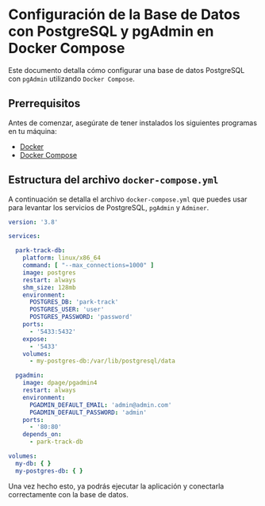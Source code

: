 # Configuración de la Base de Datos con PostgreSQL y pgAdmin en Docker Compose

Este documento detalla cómo configurar una base de datos PostgreSQL con `pgAdmin` utilizando `Docker Compose`.

## Prerrequisitos

Antes de comenzar, asegúrate de tener instalados los siguientes programas en tu máquina:

- [Docker](https://www.docker.com/)
- [Docker Compose](https://docs.docker.com/compose/install/)

## Estructura del archivo `docker-compose.yml`

A continuación se detalla el archivo `docker-compose.yml` que puedes usar para levantar los servicios de PostgreSQL, `pgAdmin` y `Adminer`.

```yaml
version: '3.8'

services:

  park-track-db:
    platform: linux/x86_64
    command: [ "--max_connections=1000" ]
    image: postgres
    restart: always
    shm_size: 128mb
    environment:
      POSTGRES_DB: 'park-track'
      POSTGRES_USER: 'user'
      POSTGRES_PASSWORD: 'password'
    ports:
      - '5433:5432'
    expose:
      - '5433'
    volumes:
      - my-postgres-db:/var/lib/postgresql/data

  pgadmin:
    image: dpage/pgadmin4
    restart: always
    environment:
      PGADMIN_DEFAULT_EMAIL: 'admin@admin.com'
      PGADMIN_DEFAULT_PASSWORD: 'admin'
    ports:
      - '80:80'
    depends_on:
      - park-track-db

volumes:
  my-db: { }
  my-postgres-db: { }
```
Una vez hecho esto, ya podrás ejecutar la aplicación y conectarla correctamente con la base de datos.